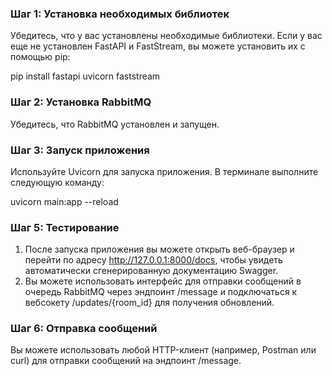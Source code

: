 ### Шаг 1: Установка необходимых библиотек

Убедитесь, что у вас установлены необходимые библиотеки. Если у вас еще не установлен FastAPI и FastStream, вы можете установить их с помощью pip:

pip install fastapi uvicorn faststream


### Шаг 2: Установка RabbitMQ

Убедитесь, что RabbitMQ установлен и запущен.
### Шаг 3: Запуск приложения

Используйте Uvicorn для запуска приложения. В терминале выполните следующую команду:

uvicorn main:app --reload


### Шаг 5: Тестирование

1. После запуска приложения вы можете открыть веб-браузер и перейти по адресу http://127.0.0.1:8000/docs, чтобы увидеть автоматически сгенерированную документацию Swagger. 
2. Вы можете использовать интерфейс для отправки сообщений в очередь RabbitMQ через эндпоинт /message и подключаться к вебсокету /updates/{room_id} для получения обновлений.

### Шаг 6: Отправка сообщений

Вы можете использовать любой HTTP-клиент (например, Postman или curl) для отправки сообщений на эндпоинт /message.